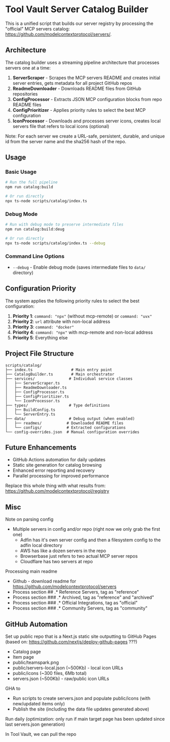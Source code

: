 # Tool Vault Server Catalog Builder

This is a unified script that builds our server registry by processing the "official" MCP servers catalog: https://github.com/modelcontextprotocol/servers/.

## Architecture

The catalog builder uses a streaming pipeline architecture that processes servers one at a time:

1. **ServerScraper** - Scrapes the MCP servers README and creates initial server entries, gets metadata for all project GitHub repos
2. **ReadmeDownloader** - Downloads README files from GitHub repositories
3. **ConfigProcessor** - Extracts JSON MCP configuration blocks from repo README files
4. **ConfigPrioritizer** - Applies priority rules to select the best MCP configuration
5. **IconProcessor** - Downloads and processes server icons, creates local servers file that refers to local icons (optional)

Note: For each server we create a URL-safe, persistent, durable, and unique id from the server name and the sha256 hash of the repo.

## Usage

### Basic Usage
```bash
# Run the full pipeline
npm run catalog:build

# Or run directly
npx ts-node scripts/catalog/index.ts
```

### Debug Mode
```bash
# Run with debug mode to preserve intermediate files
npm run catalog:build:deug

# Or run directly
npx ts-node scripts/catalog/index.ts --debug
```

### Command Line Options
- `--debug` - Enable debug mode (saves intermediate files to `data/` directory)

## Configuration Priority

The system applies the following priority rules to select the best configuration:

1. **Priority 1**: `command: "npx"` (without mcp-remote) or `command: "uvx"`
2. **Priority 2**: `url` attribute with non-local address
3. **Priority 3**: `command: "docker"`
4. **Priority 4**: `command: "npx"` with mcp-remote and non-local address
5. **Priority 5**: Everything else

## Project File Structure

```
scripts/catalog/
├── index.ts                 # Main entry point
├── CatalogBuilder.ts        # Main orchestrator
├── services/               # Individual service classes
│   ├── ServerScraper.ts
│   ├── ReadmeDownloader.ts
│   ├── ConfigProcessor.ts
│   ├── ConfigPrioritizer.ts
│   └── IconProcessor.ts
├── types/                  # Type definitions
│   ├── BuildConfig.ts
│   └── ServerEntry.ts
├── data/                   # Debug output (when enabled)
│   ├── readmes/           # Downloaded README files
│   └── configs/           # Extracted configurations
└── config-overrides.json  # Manual configuration overrides
```

## Future Enhancements

- GitHub Actions automation for daily updates
- Static site generation for catalog browsing
- Enhanced error reporting and recovery
- Parallel processing for improved performance

Replace this whole thing with what results from: https://github.com/modelcontextprotocol/registry

## Misc

Note on parsing config
- Multiple servers in config and/or repo (right now we only grab the first one)
  - Adfin has it's own server config and then a filesystem config to the adfin local directory
  - AWS has like a dozen servers in the repo
  - Browserbase just refers to two actual MCP server repos
  - Cloudflare has two servers at repo

Processing main readme
- Github - download readme for https://github.com/modelcontextprotocol/servers
- Process section ## .* Reference Servers, tag as "reference"
- Process section ### .* Archived, tag as "reference" and "archived"
- Process section ### .* Official Integrations, tag as "official"
- Process section ### .* Community Servers, tag as "community"

## GitHub Automation

Set up public repo that is a Next.js static site outputting to GitHub Pages (based on: https://github.com/nextjs/deploy-github-pages ???)
- Catalog page
- Item page
- public/teamspark.png
- public/servers-local.json (~500Kb) - local icon URLs
- public/icons (~300 files, 6Mb total)
- servers.json (~500Kb) - raw/public icon URLs

GHA to
- Run scripts to create servers.json and populate public/icons (with new/updated items only)
- Publish the site (including the data file updates generated above)

Run daily (optimization: only run if main target page has been updated since last servers.json generation)

In Tool Vault, we can pull the repo